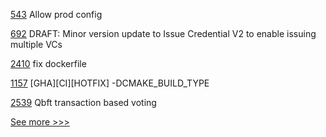 
[543](https://github.com/hyperledger-labs/business-partner-agent/pull/543) Allow prod config

[692](https://github.com/hyperledger/aries-rfcs/pull/692) DRAFT: Minor version update to Issue Credential V2 to enable issuing multiple VCs

[2410](https://github.com/hyperledger/indy-sdk/pull/2410) fix dockerfile

[1157](https://github.com/hyperledger/iroha/pull/1157) [GHA][CI][HOTFIX] -DCMAKE_BUILD_TYPE

[2539](https://github.com/hyperledger/besu/pull/2539) Qbft transaction based voting


[See more >>>](https://start-here.hyperledger.org/pull-requests)

